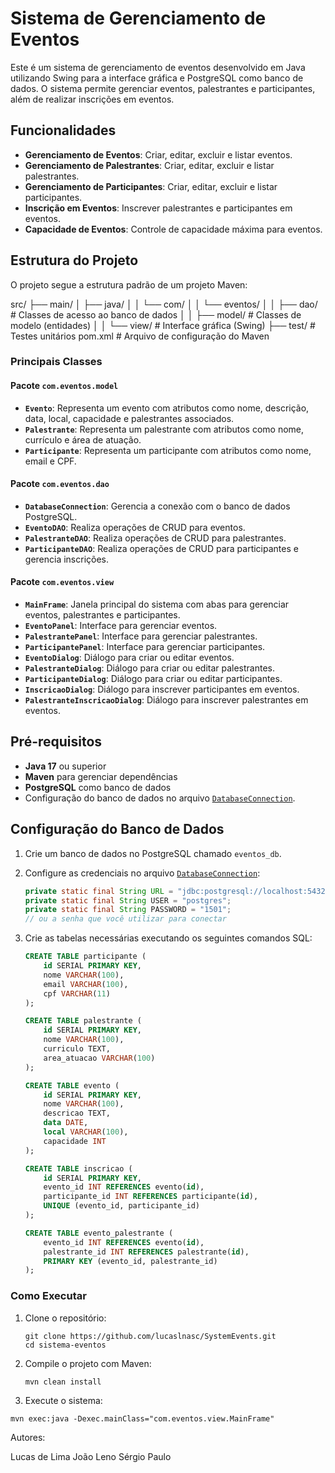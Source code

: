 # Sistema de Gerenciamento de Eventos

Este é um sistema de gerenciamento de eventos desenvolvido em Java utilizando Swing para a interface gráfica e PostgreSQL como banco de dados. O sistema permite gerenciar eventos, palestrantes e participantes, além de realizar inscrições em eventos.

## Funcionalidades

- **Gerenciamento de Eventos**: Criar, editar, excluir e listar eventos.
- **Gerenciamento de Palestrantes**: Criar, editar, excluir e listar palestrantes.
- **Gerenciamento de Participantes**: Criar, editar, excluir e listar participantes.
- **Inscrição em Eventos**: Inscrever palestrantes e participantes em eventos.
- **Capacidade de Eventos**: Controle de capacidade máxima para eventos.

## Estrutura do Projeto

O projeto segue a estrutura padrão de um projeto Maven:

src/ ├── main/ │ ├── java/ │ │ └── com/ │ │ └── eventos/ │ │ ├── dao/ # Classes de acesso ao banco de dados │ │ ├── model/ # Classes de modelo (entidades) │ │ └── view/ # Interface gráfica (Swing) ├── test/ # Testes unitários pom.xml # Arquivo de configuração do Maven

### Principais Classes

#### **Pacote `com.eventos.model`**

- **`Evento`**: Representa um evento com atributos como nome, descrição, data, local, capacidade e palestrantes associados.
- **`Palestrante`**: Representa um palestrante com atributos como nome, currículo e área de atuação.
- **`Participante`**: Representa um participante com atributos como nome, email e CPF.

#### **Pacote `com.eventos.dao`**

- **`DatabaseConnection`**: Gerencia a conexão com o banco de dados PostgreSQL.
- **`EventoDAO`**: Realiza operações de CRUD para eventos.
- **`PalestranteDAO`**: Realiza operações de CRUD para palestrantes.
- **`ParticipanteDAO`**: Realiza operações de CRUD para participantes e gerencia inscrições.

#### **Pacote `com.eventos.view`**

- **`MainFrame`**: Janela principal do sistema com abas para gerenciar eventos, palestrantes e participantes.
- **`EventoPanel`**: Interface para gerenciar eventos.
- **`PalestrantePanel`**: Interface para gerenciar palestrantes.
- **`ParticipantePanel`**: Interface para gerenciar participantes.
- **`EventoDialog`**: Diálogo para criar ou editar eventos.
- **`PalestranteDialog`**: Diálogo para criar ou editar palestrantes.
- **`ParticipanteDialog`**: Diálogo para criar ou editar participantes.
- **`InscricaoDialog`**: Diálogo para inscrever participantes em eventos.
- **`PalestranteInscricaoDialog`**: Diálogo para inscrever palestrantes em eventos.

## Pré-requisitos

- **Java 17** ou superior
- **Maven** para gerenciar dependências
- **PostgreSQL** como banco de dados
- Configuração do banco de dados no arquivo [`DatabaseConnection`](src/main/java/com/eventos/dao/DatabaseConnection.java).

## Configuração do Banco de Dados

1. Crie um banco de dados no PostgreSQL chamado `eventos_db`.
2. Configure as credenciais no arquivo [`DatabaseConnection`](src/main/java/com/eventos/dao/DatabaseConnection.java):
   ```java
   private static final String URL = "jdbc:postgresql://localhost:5432/eventos_db";
   private static final String USER = "postgres";
   private static final String PASSWORD = "1501";
   // ou a senha que você utilizar para conectar
   ```
3. Crie as tabelas necessárias executando os seguintes comandos SQL:

   ```sql
   CREATE TABLE participante (
       id SERIAL PRIMARY KEY,
       nome VARCHAR(100),
       email VARCHAR(100),
       cpf VARCHAR(11)
   );

   CREATE TABLE palestrante (
       id SERIAL PRIMARY KEY,
       nome VARCHAR(100),
       curriculo TEXT,
       area_atuacao VARCHAR(100)
   );

   CREATE TABLE evento (
       id SERIAL PRIMARY KEY,
       nome VARCHAR(100),
       descricao TEXT,
       data DATE,
       local VARCHAR(100),
       capacidade INT
   );

   CREATE TABLE inscricao (
       id SERIAL PRIMARY KEY,
       evento_id INT REFERENCES evento(id),
       participante_id INT REFERENCES participante(id),
       UNIQUE (evento_id, participante_id)
   );

   CREATE TABLE evento_palestrante (
       evento_id INT REFERENCES evento(id),
       palestrante_id INT REFERENCES palestrante(id),
       PRIMARY KEY (evento_id, palestrante_id)
   );
   ```

### Como Executar

1. Clone o repositório:
   ```
   git clone https://github.com/lucaslnasc/SystemEvents.git
   cd sistema-eventos
   ```
2. Compile o projeto com Maven:
   ```
   mvn clean install
   ```
3. Execute o sistema:
  ```
  mvn exec:java -Dexec.mainClass="com.eventos.view.MainFrame"
  ```

Autores:

Lucas de Lima
João Leno
Sérgio Paulo
